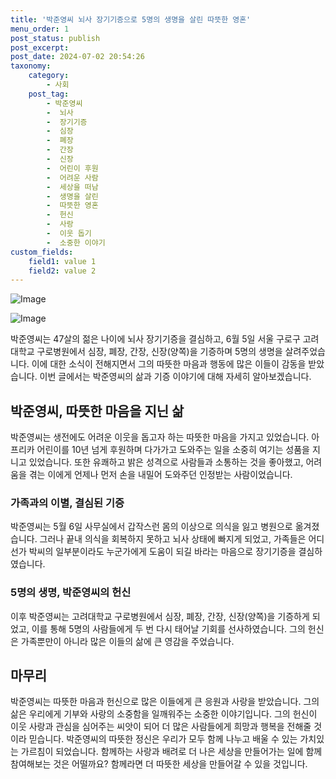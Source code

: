```yaml
---
title: '박준영씨 뇌사 장기기증으로 5명의 생명을 살린 따뜻한 영혼'
menu_order: 1
post_status: publish
post_excerpt: 
post_date: 2024-07-02 20:54:26
taxonomy:
    category:
        - 사회
    post_tag:
        - 박준영씨
        -  뇌사
        -  장기기증
        -  심장
        -  폐장
        -  간장
        -  신장
        -  어린이 후원
        -  어려운 사람
        -  세상을 떠남
        -  생명을 살린
        -  따뜻한 영혼
        -  헌신
        -  사랑
        -  이웃 돕기
        -  소중한 이야기
custom_fields:
    field1: value 1
    field2: value 2
---
```


![Image](https://imgnews.pstatic.net/image/028/2024/07/02/0002696280_001_20240702160635178.jpg?type=w647)

![Image](https://imgnews.pstatic.net/image/028/2024/07/02/0002696280_002_20240702160635214.jpg?type=w647)

박준영씨는 47살의 젊은 나이에 뇌사 장기기증을 결심하고, 6월 5일 서울 구로구 고려대학교 구로병원에서 심장, 폐장, 간장, 신장(양쪽)을 기증하며 5명의 생명을 살려주었습니다. 이에 대한 소식이 전해지면서 그의 따뜻한 마음과 행동에 많은 이들이 감동을 받았습니다. 이번 글에서는 박준영씨의 삶과 기증 이야기에 대해 자세히 알아보겠습니다.
## 박준영씨, 따뜻한 마음을 지닌 삶
박준영씨는 생전에도 어려운 이웃을 돕고자 하는 따뜻한 마음을 가지고 있었습니다. 아프리카 어린이를 10년 넘게 후원하며 다가가고 도와주는 일을 소중히 여기는 성품을 지니고 있었습니다. 또한 유쾌하고 밝은 성격으로 사람들과 소통하는 것을 좋아했고, 어려움을 겪는 이에게 언제나 먼저 손을 내밀어 도와주던 인정받는 사람이었습니다.
### 가족과의 이별, 결심된 기증
박준영씨는 5월 6일 사무실에서 갑작스런 몸의 이상으로 의식을 잃고 병원으로 옮겨졌습니다. 그러나 끝내 의식을 회복하지 못하고 뇌사 상태에 빠지게 되었고, 가족들은 어디선가 박씨의 일부분이라도 누군가에게 도움이 되길 바라는 마음으로 장기기증을 결심하였습니다.
### 5명의 생명, 박준영씨의 헌신
이후 박준영씨는 고려대학교 구로병원에서 심장, 폐장, 간장, 신장(양쪽)을 기증하게 되었고, 이를 통해 5명의 사람들에게 두 번 다시 태어날 기회를 선사하였습니다. 그의 헌신은 가족뿐만이 아니라 많은 이들의 삶에 큰 영감을 주었습니다.
## 마무리
박준영씨는 따뜻한 마음과 헌신으로 많은 이들에게 큰 응원과 사랑을 받았습니다. 그의 삶은 우리에게 기부와 사랑의 소중함을 일깨워주는 소중한 이야기입니다. 그의 헌신이 이웃 사랑과 관심을 심어주는 씨앗이 되어 더 많은 사람들에게 희망과 행복을 전해줄 것이라 믿습니다. 박준영씨의 따뜻한 정신은 우리가 모두 함께 나누고 배울 수 있는 가치있는 가르침이 되었습니다. 함께하는 사랑과 배려로 더 나은 세상을 만들어가는 일에 함께 참여해보는 것은 어떨까요? 함께라면 더 따뜻한 세상을 만들어갈 수 있을 것입니다.
